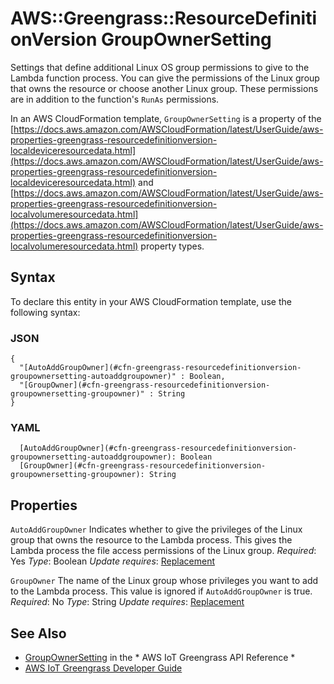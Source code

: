 # AWS::Greengrass::ResourceDefinitionVersion GroupOwnerSetting<a name="aws-properties-greengrass-resourcedefinitionversion-groupownersetting"></a>

<a name="aws-properties-greengrass-resourcedefinitionversion-groupownersetting-description"></a>Settings that define additional Linux OS group permissions to give to the Lambda function process\. You can give the permissions of the Linux group that owns the resource or choose another Linux group\. These permissions are in addition to the function's `RunAs` permissions\.

<a name="aws-properties-greengrass-resourcedefinitionversion-groupownersetting-inheritance"></a> In an AWS CloudFormation template, `GroupOwnerSetting` is a property of the [https://docs.aws.amazon.com/AWSCloudFormation/latest/UserGuide/aws-properties-greengrass-resourcedefinitionversion-localdeviceresourcedata.html](https://docs.aws.amazon.com/AWSCloudFormation/latest/UserGuide/aws-properties-greengrass-resourcedefinitionversion-localdeviceresourcedata.html) and [https://docs.aws.amazon.com/AWSCloudFormation/latest/UserGuide/aws-properties-greengrass-resourcedefinitionversion-localvolumeresourcedata.html](https://docs.aws.amazon.com/AWSCloudFormation/latest/UserGuide/aws-properties-greengrass-resourcedefinitionversion-localvolumeresourcedata.html) property types\.

## Syntax<a name="aws-properties-greengrass-resourcedefinitionversion-groupownersetting-syntax"></a>

To declare this entity in your AWS CloudFormation template, use the following syntax:

### JSON<a name="aws-properties-greengrass-resourcedefinitionversion-groupownersetting-syntax.json"></a>

```
{
  "[AutoAddGroupOwner](#cfn-greengrass-resourcedefinitionversion-groupownersetting-autoaddgroupowner)" : Boolean,
  "[GroupOwner](#cfn-greengrass-resourcedefinitionversion-groupownersetting-groupowner)" : String
}
```

### YAML<a name="aws-properties-greengrass-resourcedefinitionversion-groupownersetting-syntax.yaml"></a>

```
  [AutoAddGroupOwner](#cfn-greengrass-resourcedefinitionversion-groupownersetting-autoaddgroupowner): Boolean
  [GroupOwner](#cfn-greengrass-resourcedefinitionversion-groupownersetting-groupowner): String
```

## Properties<a name="aws-properties-greengrass-resourcedefinitionversion-groupownersetting-properties"></a>

`AutoAddGroupOwner`  <a name="cfn-greengrass-resourcedefinitionversion-groupownersetting-autoaddgroupowner"></a>
Indicates whether to give the privileges of the Linux group that owns the resource to the Lambda process\. This gives the Lambda process the file access permissions of the Linux group\.
*Required*: Yes
*Type*: Boolean
*Update requires*: [Replacement](https://docs.aws.amazon.com/AWSCloudFormation/latest/UserGuide/using-cfn-updating-stacks-update-behaviors.html#update-replacement)

`GroupOwner`  <a name="cfn-greengrass-resourcedefinitionversion-groupownersetting-groupowner"></a>
The name of the Linux group whose privileges you want to add to the Lambda process\. This value is ignored if `AutoAddGroupOwner` is true\.
*Required*: No
*Type*: String
*Update requires*: [Replacement](https://docs.aws.amazon.com/AWSCloudFormation/latest/UserGuide/using-cfn-updating-stacks-update-behaviors.html#update-replacement)

## See Also<a name="aws-properties-greengrass-resourcedefinitionversion-groupownersetting--seealso"></a>
+  [GroupOwnerSetting](https://docs.aws.amazon.com/greengrass/latest/apireference/definitions-groupownersetting.html) in the * AWS IoT Greengrass API Reference *
+  [AWS IoT Greengrass Developer Guide](https://docs.aws.amazon.com/greengrass/latest/developerguide/)
